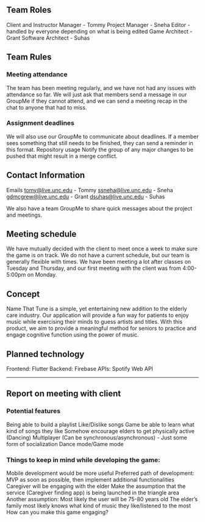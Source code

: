 ## Team Roles
Client and Instructor Manager - Tommy
Project Manager - Sneha
Editor - handled by everyone depending on what is being edited
Game Architect - Grant
Software Architect - Suhas

## Team Rules
### Meeting attendance
The team has been meeting regularly, and we have not had any issues with attendance so far. We will just ask that members send a message in our GroupMe if they cannot attend, and we can send a meeting recap in the chat to anyone that had to miss.
### Assignment deadlines
We will also use our GroupMe to communicate about deadlines. If a member sees something that still needs to be finished, they can send a reminder in this format.
Repository usage
Notify the group of any major changes to be pushed that might result in a merge conflict. 

## Contact Information
Emails
tomy@live.unc.edu - Tommy
ssneha@live.unc.edu - Sneha
gdmcgrew@live.unc.edu - Grant
dsuhas@live.unc.edu - Suhas

We also have a team GroupMe to share quick messages about the project and meetings.

## Meeting schedule
We have mutually decided with the client to meet once a week to make sure the game is on track. We do not have a current schedule, but our team is generally flexible with times. We have been meeting a lot after classes on Tuesday and Thursday, and our first meeting with the client was from 4:00-5:00pm on Monday.

## Concept
Name That Tune is a simple, yet entertaining new addition to the elderly care industry. Our application will provide a fun way for patients to enjoy music while exercising their minds to guess artists and titles. With this product, we aim to provide a meaningful method for seniors to practice and engage cognitive function using the power of music.

## Planned technology
Frontend: Flutter
Backend: Firebase
APIs: Spotify Web API
__________________________________________________________________________

## Report on meeting with client

### Potential features

Being able to build a playlist
Like/Dislike songs
Game be able to learn what kind of songs they like
Somehow encourage elders to get physically active (Dancing)
Multiplayer (Can be synchronous/asynchronous) - Just some form of socialization
Dance mode/Game mode

### Things to keep in mind while developing the game:

Mobile development would be more useful
Preferred path of development: MVP as soon as possible, then implement additional functionalities
Caregiver will be engaging with the elder
Make the assumption that the service (Caregiver finding app) is being launched in the triangle area
Another assumption: Most likely the user will be 75-80 years old
The elder’s family most likely knows what kind of music they like/listened to the most
How can you make this game engaging?
